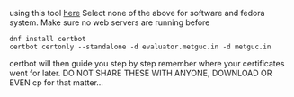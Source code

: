 

using this tool [here](https://certbot.eff.org/)
Select none of the above for software and fedora system. Make sure no web servers are running before

```
dnf install certbot
certbot certonly --standalone -d evaluator.metguc.in -d metguc.in
```
certbot will then guide you step by step remember where your certificates went for later. DO NOT SHARE THESE WITH ANYONE, DOWNLOAD OR EVEN cp for that matter...